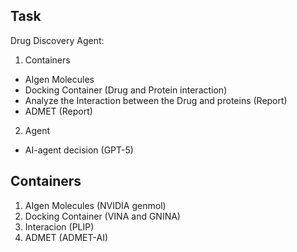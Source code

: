 ## Task

Drug Discovery Agent:

1. Containers

  * AIgen Molecules  
  * Docking Container (Drug and Protein interaction)
  * Analyze the Interaction between the Drug and proteins (Report)
  * ADMET (Report)
    
2. Agent
  * AI-agent decision (GPT-5)
    
## Containers

1. AIgen Molecules (NVIDIA genmol)
2. Docking Container (VINA and GNINA)
3. Interacion (PLIP)
4. ADMET (ADMET-AI)
